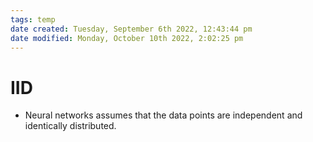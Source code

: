 ```yaml
---
tags: temp
date created: Tuesday, September 6th 2022, 12:43:44 pm
date modified: Monday, October 10th 2022, 2:02:25 pm
---
```


# IID
- Neural networks assumes that the data points are independent and identically distributed.

